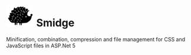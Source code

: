 ![Smidge](assets/logo2.png?raw=true) Smidge
======

Minification, combination, compression and file management for CSS and JavaScript files in ASP.Net 5
